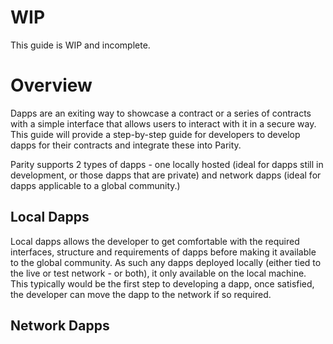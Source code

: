 # WIP

This guide is WIP and incomplete.

# Overview

Dapps are an exiting way to showcase a contract or a series of contracts with a simple interface that allows users to interact with it in a secure way. This guide will provide a step-by-step guide for developers to develop dapps for their contracts and integrate these into Parity.

Parity supports 2 types of dapps - one locally hosted (ideal for dapps still in development, or those dapps that are private) and network dapps (ideal for dapps applicable to a global community.) 


## Local Dapps

Local dapps allows the developer to get comfortable with the required interfaces, structure and requirements of dapps before making it available to the global community. As such any dapps deployed locally (either tied to the live or test network - or both), it only available on the local machine. This typically would be the first step to developing a dapp, once satisfied, the developer can move the dapp to the network if so required.



## Network Dapps


